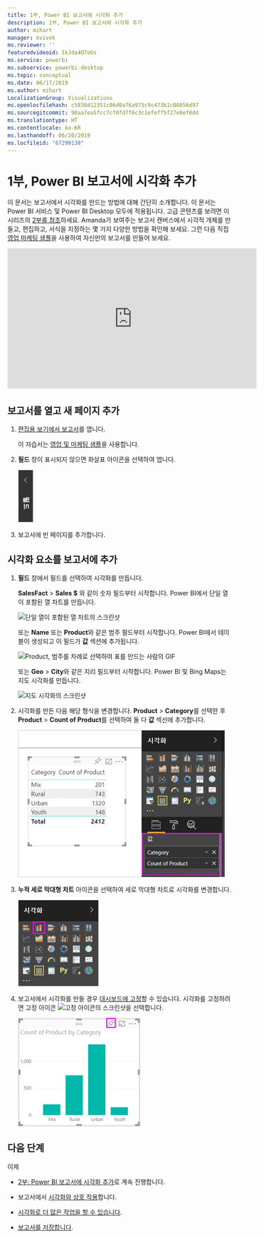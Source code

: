 ```yaml
---
title: 1부, Power BI 보고서에 시각화 추가
description: 1부, Power BI 보고서에 시각화 추가
author: mihart
manager: kvivek
ms.reviewer: ''
featuredvideoid: IkJda4O7oGs
ms.service: powerbi
ms.subservice: powerbi-desktop
ms.topic: conceptual
ms.date: 06/17/2019
ms.author: mihart
LocalizationGroup: Visualizations
ms.openlocfilehash: c5838d12351c06d0a76a975c9c473b1c00856d97
ms.sourcegitcommit: 90aa7ea5fcc7cf0fd7f6c3c1efeff5f27e8ef0dd
ms.translationtype: HT
ms.contentlocale: ko-KR
ms.lasthandoff: 06/20/2019
ms.locfileid: "67299138"
---
```

# <a name="part-1-add-visualizations-to-a-power-bi-report"></a>1부, Power BI 보고서에 시각화 추가

이 문서는 보고서에서 시각화를 만드는 방법에 대해 간단히 소개합니다. 이 문서는 Power BI 서비스 및 Power BI Desktop 모두에 적용됩니다. 고급 콘텐츠를 보려면 이 시리즈의 [2부를 참조](power-bi-report-add-visualizations-ii.md)하세요. Amanda가 보여주는 보고서 캔버스에서 시각적 개체를 만들고, 편집하고, 서식을 지정하는 몇 가지 다양한 방법을 확인해 보세요. 그런 다음 직접 [영업 마케팅 샘플](../sample-datasets.md)을 사용하여 자신만의 보고서를 만들어 보세요.

<iframe width="560" height="315" src="https://www.youtube.com/embed/IkJda4O7oGs" frameborder="0" allowfullscreen></iframe>

## <a name="open-a-report-and-add-a-new-page"></a>보고서를 열고 새 페이지 추가

1. [편집용 보기에서 보고서](../service-interact-with-a-report-in-editing-view.md)를 엽니다.

    이 자습서는 [영업 및 마케팅 샘플](../sample-datasets.md)을 사용합니다.

1. **필드** 창이 표시되지 않으면 화살표 아이콘을 선택하여 엽니다.

   ![](media/power-bi-report-add-visualizations-i/pbi_nancy_fieldsfiltersarrow.png)

1. 보고서에 빈 페이지를 추가합니다.

## <a name="add-visualizations-to-the-report"></a>시각화 요소를 보고서에 추가

1. **필드** 창에서 필드를 선택하여 시각화를 만듭니다.

    **SalesFact** > **Sales $** 와 같이 숫자 필드부터 시작합니다. Power BI에서 단일 열이 포함된 열 차트를 만듭니다.

    ![단일 열이 포함된 열 차트의 스크린샷](media/power-bi-report-add-visualizations-i/pbi_onecolchart.png)

    또는 **Name** 또는 **Product**와 같은 범주 필드부터 시작합니다. Power BI에서 테이블이 생성되고 이 필드가 **값** 섹션에 추가됩니다.

    ![Product, 범주를 차례로 선택하여 표를 만드는 사람의 GIF](media/power-bi-report-add-visualizations-i/pbi_agif_createchart3.gif)

    또는 **Geo** > **City**와 같은 지리 필드부터 시작합니다. Power BI 및 Bing Maps는 지도 시각화를 만듭니다.

    ![지도 시각화의 스크린샷](media/power-bi-report-add-visualizations-i/power-bi-map.png)

1. 시각화를 만든 다음 해당 형식을 변경합니다. **Product** > **Category**를 선택한 후 **Product** > **Count of Product**를 선택하여 둘 다 **값** 섹선에 추가합니다.

   ![Values 웰이 호출되는 필드 창의 스크린샷](media/power-bi-report-add-visualizations-i/part1table1.png)

1. **누적 세로 막대형 차트** 아이콘을 선택하여 세로 막대형 차트로 시각화를 변경합니다.

   ![누적 세로 막대형 차트 아이콘이 호출된 시각화 창의 스크린샷](media/power-bi-report-add-visualizations-i/part1converttocolumn.png)

1. 보고서에서 시각화를 만들 경우 [대시보드에 고정](../service-dashboard-pin-tile-from-report.md)할 수 있습니다. 시각화를 고정하려면 고정 아이콘 ![고정 아이콘의 스크린샷](media/power-bi-report-add-visualizations-i/pinnooutline.png)을 선택합니다.

   ![고정 아이콘이 호출된 세로 막대형 차트 시각화의 스크린샷](media/power-bi-report-add-visualizations-i/part1pin1.png)
  
## <a name="next-steps"></a>다음 단계

 이제

* [2부: Power BI 보고서에 시각화 추가](power-bi-report-add-visualizations-ii.md)로 계속 진행합니다.

* 보고서에서 [시각화와 상호 작용](../consumer/end-user-reading-view.md)합니다.

* [시각화로 더 많은 작업을 할 수 있습니다](power-bi-report-visualizations.md).

* [보고서를 저장합니다](../service-report-save.md).
